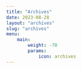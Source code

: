 ```yaml
---
title: "Archives"
date: 2023-08-28
layout: "archives"
slug: "archives"
menu:
    main:
        weight: -70
        params: 
            icon: archives
---
```


